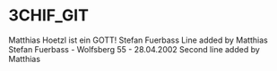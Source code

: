# 3CHIF_GIT

Matthias Hoetzl ist ein GOTT!
Stefan Fuerbass
Line added by Matthias
Stefan Fuerbass - Wolfsberg 55 - 28.04.2002
Second line added by Matthias